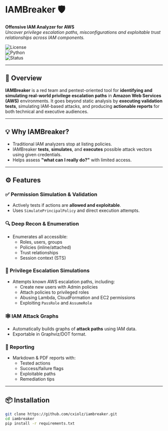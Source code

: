 # IAMBreaker 🛡️

**Offensive IAM Analyzer for AWS**  
_Uncover privilege escalation paths, misconfigurations and exploitable trust relationships across IAM components._

![License](https://img.shields.io/github/license/seunome/IAMBreaker)  
![Python](https://img.shields.io/badge/python-3.11+-blue)  
![Status](https://img.shields.io/badge/status-in%20development-orange)

---

## 🧠 Overview

**IAMBreaker** is a red team and pentest-oriented tool for **identifying and simulating real-world privilege escalation paths** in **Amazon Web Services (AWS)** environments. It goes beyond static analysis by **executing validation tests**, simulating IAM-based attacks, and producing **actionable reports** for both technical and executive audiences.

---

## 💡 Why IAMBreaker?

- Traditional IAM analyzers stop at listing policies.  
- IAMBreaker **tests**, **simulates**, and **executes** possible attack vectors using given credentials.  
- Helps assess **"what can I really do?"** with limited access.

---

## ⚙️ Features

### ✅ Permission Simulation & Validation
- Actively tests if actions are **allowed and exploitable**.
- Uses `SimulatePrincipalPolicy` and direct execution attempts.

### 🔍 Deep Recon & Enumeration
- Enumerates all accessible:
  - Roles, users, groups
  - Policies (inline/attached)
  - Trust relationships
  - Session context (STS)

### 🚀 Privilege Escalation Simulations
- Attempts known AWS escalation paths, including:
  - Create new users with Admin policies
  - Attach policies to privileged roles
  - Abusing Lambda, CloudFormation and EC2 permissions
  - Exploiting `PassRole` and `AssumeRole`

### 🕸️ IAM Attack Graphs
- Automatically builds graphs of **attack paths** using IAM data.
- Exportable in Graphviz/DOT format.

### 📄 Reporting
- Markdown & PDF reports with:
  - Tested actions
  - Success/failure flags
  - Exploitable paths
  - Remediation tips

---

## 📦 Installation

```bash
git clone https://github.com/cxiolz/iambreaker.git
cd iambreaker
pip install -r requirements.txt
